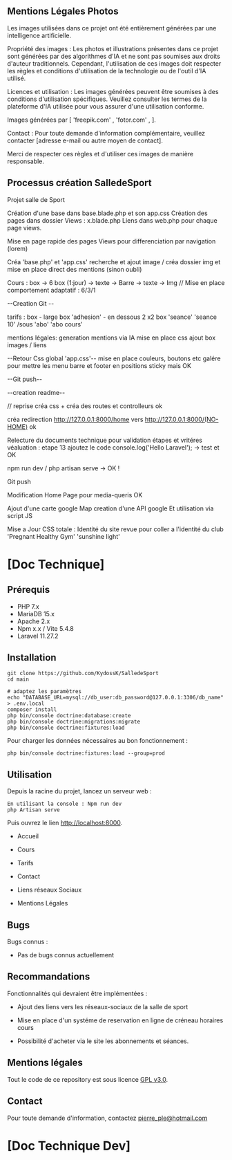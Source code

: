 ## Mentions Légales Photos
Les images utilisées dans ce projet ont été entièrement générées par une intelligence artificielle.

Propriété des images : Les photos et illustrations présentes dans ce projet sont générées par des algorithmes d'IA et ne sont pas soumises aux droits d'auteur traditionnels.
Cependant, l'utilisation de ces images doit respecter les règles et conditions d'utilisation de la technologie ou de l'outil d'IA utilisé.

Licences et utilisation : Les images générées peuvent être soumises à des conditions d'utilisation spécifiques. Veuillez consulter les termes de la plateforme d'IA utilisée pour vous assurer d'une utilisation conforme.

Images générées par [ 'freepik.com' , 'fotor.com' ,  ].

Contact : Pour toute demande d'information complémentaire, veuillez contacter [adresse e-mail ou autre moyen de contact].

Merci de respecter ces règles et d'utiliser ces images de manière responsable.

## Processus création SalledeSport
Projet salle de Sport 

Création d'une base dans base.blade.php et son app.css
Création des pages dans dossier Views : x.blade.php 
Liens dans web.php pour chaque page views.

Mise en page rapide des pages Views pour differenciation par navigation (lorem)

Créa 'base.php' et 'app.css' 
recherche et ajout image / créa dossier img et mise en place direct des mentions (sinon oubli)

Cours : 
box -> 6 box (1:jour) -> texte -> Barre -> texte -> Img 
// Mise en place comportement adaptatif : 6/3/1 

--Creation Git --

tarifs :
box - large box 'adhesion' - en dessous 2 x2 box 'seance' 'seance 10' /sous 'abo' 'abo cours'

mentions légales:
generation mentions via IA 
mise en place css 
ajout box images / liens 

--Retour Css global 'app.css'--
mise en place couleurs, boutons etc
galére pour mettre les menu barre et footer en positions sticky mais OK 

--Git push--

--creation readme--

// reprise créa css  + créa des routes et controlleurs  ok 

créa redirection http://127.0.0.1:8000/home vers http://127.0.0.1:8000/(NO-HOME) ok 

Relecture du documents technique pour validation étapes et vritéres véaluation : 
etape 13  ajoutez le code console.log('Hello Laravel');   -> test et OK

npm run dev / php artisan serve -> OK ! 

Git push 

Modification Home Page pour media-queris OK 

Ajout d'une carte google Map 
creation d'une API google Et utilisation via script JS

Mise a Jour CSS totale : Identité du site revue pour coller a l'identité du club 
'Pregnant Healthy Gym' 'sunshine light' 

# [Doc Technique]

## Prérequis

- PHP 7.x
- MariaDB 15.x
- Apache 2.x
- Npm x.x / Vite 5.4.8
- Laravel 11.27.2

## Installation

```
git clone https://github.com/KydossK/SalledeSport
cd main

# adaptez les paramètres
echo "DATABASE_URL=mysql://db_user:db_password@127.0.0.1:3306/db_name" > .env.local
composer install
php bin/console doctrine:database:create
php bin/console doctrine:migrations:migrate
php bin/console doctrine:fixtures:load
```

Pour charger les données nécessaires au bon fonctionnement :

```
php bin/console doctrine:fixtures:load --group=prod
```

## Utilisation

Depuis la racine du projet, lancez un serveur web :

```
En utilisant la console : Npm run dev 
php Artisan serve
```

Puis ouvrez le lien [http://localhost:8000](http://localhost:8000).

- Accueil 
- Cours 
- Tarifs 
- Contact 

- Liens réseaux Sociaux 
- Mentions Légales


## Bugs

Bugs connus :

- Pas de bugs connus actuellement 


## Recommandations

Fonctionnalités qui devraient être implémentées :

- Ajout des liens vers les réseaux-sociaux de la salle de sport
- Mise en place d'un systéme de reservation en ligne de créneau horaires cours

- Possibilité d'acheter via le site les abonnements et séances.

## Mentions légales

Tout le code de ce repository est sous licence [GPL v3.0](https://www.gnu.org/licenses/gpl-3.0.html).

## Contact

Pour toute demande d'information, contactez pierre_ple@hotmail.com



# [Doc Technique Dev]
